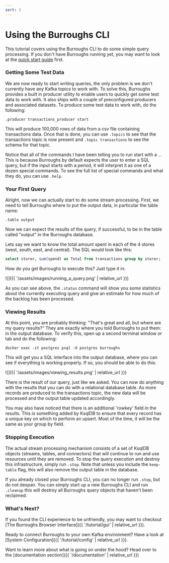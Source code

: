 ```yaml
---
sort: 2
---
```


# Using the Burroughs CLI

This tutorial covers using the Burroughs CLI to do some simple query processing. If you don't have Burroughs running yet, you may want to look at the [quick start guide](/tutorial/quick_start) first.

### Getting Some Test Data
We are now ready to start writing queries, the only problem is we don't currently have any Kafka topics to work with. To solve this, Burroughs provides a built in producer utility to enable users to quickly get some test data to work with. It also ships with a couple of preconfigured producers and associated datasets. To produce some test data to work with, do the following:

`.producer transactions_producer start`

This will produce 100,000 rows of data from a csv file containing transactions data. Once that is done, you can use `.topics` to see that the transactions topic is now present and `.topic transactions` to see the schema for that topic. 

Notice that all of the commands I have been telling you to run start with a `.`. This is because Burroughs by default expects the user to enter a SQL query, but if the input starts with a period, it will interpret it as one of a dozen special commands. To see the full list of special commands and what they do, you can use `.help`.

### Your First Query
Alright, now we can actually start to do some stream processing. First, we need to tell Burroughs where to put the output data, in particular the table name:

`.table output`

Now we can expect the results of the query, if successful, to be in the table called "output" in the Burroughs database.

Lets say we want to know the total amount spent in each of the 4 stores (west, south, east, and central). The SQL would look like this:

```sql
select storer, sum(spend) as Total from transactions group by storer;
```

How do you get Burroughs to execute this? Just type it in:

![]({{ '/assets/images/running_a_query.png' | relative_url }})

As you can see above, the `.status` command will show you some statistics about the currently executing query and give an estimate for how much of the backlog has been processed.

### Viewing Results

At this point, you are probably thinking: "That's great and all, but where are my query results?" They are exactly where you told Burroughs to put them: in the output database. To verify this, open up a second terminal window or tab and do the following:

`docker exec -it postgres psql -U postgres burroughs`

This will get you a SQL interface into the output database, where you can see if everything is working properly. If so, you should be able to do this:

![]({{ '/assets/images/viewing_results.png' | relative_url }})

There is the result of our query, just like we asked. You can now do anything with the results that you can do with a relational database table. As more records are produced to the transactions topic, the new data will be processed and the output table updated accordingly. 

You may also have noticed that there is an additional 'rowkey' field in the results. This is something added by KsqlDB to ensure that every record has a unique key on which to perform an upsert. Most of the time, it will be the same as your group by field.

### Stopping Execution
The actual stream processing mechanism consists of a set of KsqlDB objects (streams, tables, and connectors) that will continue to run and use resources until they are removed. To stop the query execution and destroy this infrastructure, simply run `.stop`. Note that unless you include the `keep-table` flag, this will also remove the output table in the database.

If you already closed your Burroughs CLI, you can no longer run `.stop`, but do not despair. You can simply start up a new Burroughs CLI and run `.cleanup` this will destroy all Burroughs query objects that haven't been reclaimed.

### What's Next?
If you found the CLI experience to be unfriendly, you may want to checkout [The Burroughs Browser Interface]({{ '/tutorial/gui' | relative_url }}).

Ready to connect Burroughs to your own Kafka environment? Have a look at [System Configuration]({{ '/tutorial/config' | relative_url }}).

Want to learn more about what is going on under the hood? Head over to the [documentation section]({{ '/documentation' | relative_url }})